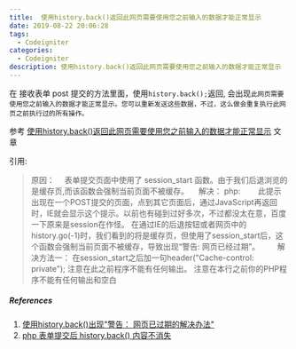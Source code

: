```yaml
---
title:  使用history.back()返回此网页需要使用您之前输入的数据才能正常显示
date: 2019-08-22 20:06:28
tags:
  - Codeigniter
categories:
  - Codeigniter
description: 使用history.back()返回此网页需要使用您之前输入的数据才能正常显示
---
```


在 接收表单 post 提交的方法里面，使用`history.back();`返回, 会出现`此网页需要使用您之前输入的数据才能正常显示。您可以重新发送这些数据，不过，这么做会重复执行此网页之前执行过的所有操作。`

参考 [使用history.back()返回此网页需要使用您之前输入的数据才能正常显示](https://www.cnblogs.com/wangzhaobo/p/11023297.html) 文章

引用:

> 原因：
>　表单提交页面中使用了 session_start 函数。由于我们后退浏览的是缓存页,而该函数会强制当前页面不被缓存。
>　解决：
php:
　　此提示出现在一个POST提交的页面，点到其它页面后，通过JavaScript再返回时，IE就会显示这个提示。以前也有碰到过好多次，不过都没太在意，百度一下原来是session在作怪。
在通过IE的后退按钮或者网页中的history.go(-1)时，我们看到的将是缓存页，但使用了session_start后，这个函数会强制当前页面不被缓存，导致出现“警告: 网页已经过期”。
　　解决方法一：
在session_start之后加一句header("Cache-control: private"); 注意在此之前程序不能有任何输出。
注意在本行之前你的PHP程序不能有任何输出和空白


##### References
1. [使用history.back()出现"警告： 网页已过期的解决办法"](https://www.cnblogs.com/yangjing1314/p/4698838.html)
2. [php 表单提交后 history.back() 内容不消失](https://www.cnblogs.com/linny/articles/2192839.html)